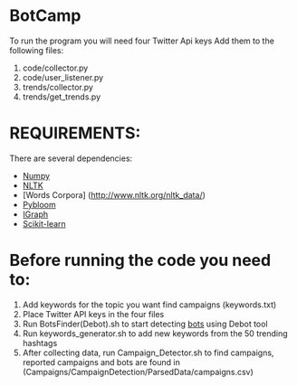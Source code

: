 # BotCamp

To run the program you will need four Twitter Api keys 
Add them to the following files:
1. code/collector.py
2. code/user_listener.py
3. trends/collector.py
4. trends/get_trends.py


# REQUIREMENTS:

There are several dependencies:
* [Numpy](http://www.numpy.org/)
* [NLTK](https://spacy.io/)
* [Words Corpora] (http://www.nltk.org/nltk_data/)
* [Pybloom](https://pypi.python.org/pypi/pybloom)
* [IGraph](https://pypi.python.org/pypi/python-igraph)
* [Scikit-learn](https://pypi.python.org/pypi/scikit-learn)

# Before running the code you need to:

1. Add keywords for the topic you want find campaigns (keywords.txt)
2. Place Twitter API keys in the four files
3. Run BotsFinder\(Debot\).sh to start detecting [bots](http://www.cs.unm.edu/~chavoshi/debot/) using Debot tool
4. Run keywords_generator.sh to add new keywords from the 50 trending hashtags
5. After collecting data, run Campaign_Detector.sh to find campaigns, reported campaigns and bots are found in (Campaigns/CampaignDetection/ParsedData/campaigns.csv)


